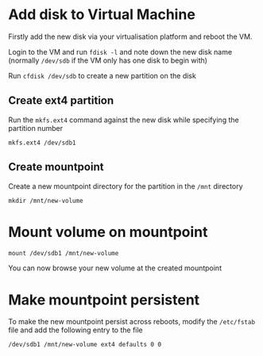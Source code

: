 # Add disk to Virtual Machine

Firstly add the new disk via your virtualisation platform and reboot the VM. 

Login to the VM and run `fdisk -l` and note down the new disk name (normally `/dev/sdb` if the VM only has one disk to begin with)

Run `cfdisk /dev/sdb` to create a new partition on the disk

## Create ext4 partition 

Run the `mkfs.ext4` command against the new disk while specifying the partition number 

```
mkfs.ext4 /dev/sdb1
```

## Create mountpoint

Create a new mountpoint directory for the partition in the `/mnt` directory

```
mkdir /mnt/new-volume
```

# Mount volume on mountpoint

```
mount /dev/sdb1 /mnt/new-volume
```

You can now browse your new volume at the created mountpoint 

# Make mountpoint persistent 

To make the new mountpoint persist across reboots, modify the `/etc/fstab` file and add the following entry to the file

```
/dev/sdb1 /mnt/new-volume ext4 defaults 0 0
```